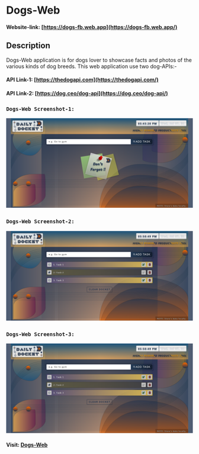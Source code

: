 # Dogs-Web
#### Website-link:  [https://dogs-fb.web.app](https://dogs-fb.web.app/)


## Description

Dogs-Web application is for dogs lover to showcase facts and photos of the various kinds of dog breeds.
This web application use two dog-APIs:-

#### API Link-1: [https://thedogapi.com](https://thedogapi.com/)

#### API Link-2: [https://dog.ceo/dog-api](https://dog.ceo/dog-api/)

### `Dogs-Web Screenshot-1:`

![Daily-Docket-1](https://github.com/DalpatRathore/Daily-Docket/blob/main/daily-docket-1.png)


### `Dogs-Web Screenshot-2:`

![Daily-Docket-1](https://github.com/DalpatRathore/Daily-Docket/blob/main/daily-docket-2.png)


### `Dogs-Web Screenshot-3:`

![Daily-Docket-1](https://github.com/DalpatRathore/Daily-Docket/blob/main/daily-docket-2.png)


#### Visit: [Dogs-Web](https://dogs-fb.web.app/)
